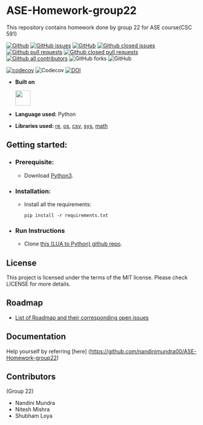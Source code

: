 # ASE-Homework-group22

This repository contains homework done by group 22 for ASE course(CSC 591)

[![Github](https://img.shields.io/badge/language-python-red.svg)](https://www.python.org/downloads/)
[![GitHub issues](https://img.shields.io/github/issues-raw/nandinimundra00/ASE-Homework-group22)](https://github.com/nandinimundra00/ASE-Homework-group22/issues)
[![GitHub](https://img.shields.io/github/license/nandinimundra00/ASE-Homework-group22)](https://github.com/nandinimundra00/ASE-Homework-group22/blob/main/LICENSE.md)
[![Github closed issues](https://img.shields.io/github/issues-closed-raw/nandinimundra00/ASE-Homework-group22)](https://github.com/nandinimundra00/ASE-Homework-group22/issues?q=is%3Aissue+is%3Aclosed)
[![Github pull requests](https://img.shields.io/github/issues-pr/nandinimundra00/ASE-Homework-group22?color=red)](https://github.com/nandinimundra00/ASE-Homework-group22/pulls)
[![Github closed pull requests](https://img.shields.io/github/issues-pr-closed/nandinimundra00/ASE-Homework-group22?color=blue)](https://github.com/nandinimundra00/ASE-Homework-group22/pulls?q=is%3Apr+is%3Aclosed)
[![Github all contributors](https://img.shields.io/github/contributors/nandinimundra00/ASE-Homework-group22?color=green)](https://github.com/nandinimundra00/ASE-Homework-group22/graphs/contributors)
![GitHub forks](https://img.shields.io/github/forks/nandinimundra00/ASE-Homework-group22?style=social)
![GitHub](https://img.shields.io/github/license/nandinimundra00/ASE-Homework-group22)

[![codecov](https://codecov.io/gh/nandinimundra00/ASE-Homework-group22/branch/main/graph/badge.svg)](https://codecov.io/gh/nandinimundra00/ASE-Homework-group22)
![Codecov](https://img.shields.io/codecov/c/github/nandinimundra00/ASE-Homework-group22)
[![DOI](https://zenodo.org/badge/588330354.svg)](https://zenodo.org/badge/latestdoi/588330354)


<!-- ## Objective? -->

<!-- Converting a LUA based system into python based library.. -->


- **Built on**

  <img src="https://upload.wikimedia.org/wikipedia/commons/c/c3/Python-logo-notext.svg" width="40" height="40" />

- **Language used:** Python
- **Libraries used:** [re](https://docs.python.org/3/library/re.html), [os](https://docs.python.org/3/library/os.html), [csv](https://docs.python.org/3/library/csv.html), [sys](https://docs.python.org/3/library/sys.html), [math](https://docs.python.org/3/library/math.html)

## Getting started:

  - ### Prerequisite:
    - Download [Python3](https://www.python.org/downloads/).

  - ### Installation:
    
    - Install all the requirements:

      `pip install -r requirements.txt`

  - ### Run Instructions

    - Clone [this (LUA to Python) github repo](https://github.com/nandinimundra00/ASE-Homework-group22).

## License
This project is licensed under the terms of the MIT license. Please check LICENSE for more details.

## Roadmap
  - [List of Roadmap and their corresponding open issues](https://github.com/nandinimundra00/ASE-Homework-group22/issues/)

## Documentation
Help yourself by referring [here] (https://github.com/nandinimundra00/ASE-Homework-group22)

## Contributors
(Group 22)

- Nandini Mundra<br/>
- Nitesh Mishra<br/>
- Shubham Loya<br/>

